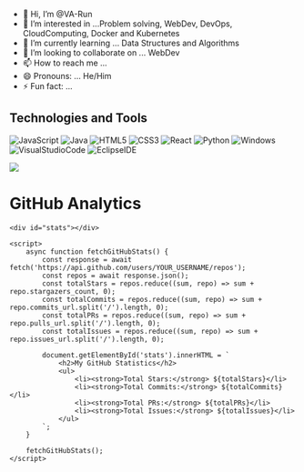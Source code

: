 - 👋 Hi, I’m @VA-Run
- 👀 I’m interested in ...Problem solving, WebDev, DevOps, CloudComputing, Docker and Kubernetes
- 🌱 I’m currently learning ... Data Structures and Algorithms
- 💞️ I’m looking to collaborate on ... WebDev
- 📫 How to reach me ... 
- 😄 Pronouns: ... He/Him
- ⚡ Fun fact: ...

## Technologies and Tools

![JavaScript](https://img.shields.io/badge/Code-JavaScript-informational?style=flat&logo=javascript&logoColor=white&color=2bbc8a)
![Java](https://img.shields.io/badge/Code-Java-informational?style=flat&logo=java&logoColor=white&color=2bbc8a)
![HTML5](https://img.shields.io/badge/Code-HTML5-informational?style=flat&logo=html5&logoColor=white&color=2bbc8a)
![CSS3](https://img.shields.io/badge/Code-CSS3-informational?style=flat&logo=css3&logoColor=white&color=2bbc8a)
![React](https://img.shields.io/badge/Framework-React-informational?style=flat&logo=react&logoColor=white&color=2bbc8a)
![Python](https://img.shields.io/badge/Code-Python-informational?style=flat&logo=python&logoColor=white&color=2bbc8a)
![Windows](https://img.shields.io/badge/OS-Windows-informational?style=flat&logo=windows&logoColor=white&color=2bbc8a)
![VisualStudioCode](https://img.shields.io/badge/Editor-VisualStudioCode-informational?style=flat&logo=visual-studio-code&logoColor=white&color=2bbc8a)
![EclipseIDE](https://img.shields.io/badge/Editor-EclipseIDE-informational?style=flat&logo=eclipse-ide&logoColor=white&color=2bbc8a)

![](https://komarev.com/ghpvc/?username=VA-run&color=green)

<!DOCTYPE html>
<html lang="en">
<head>
    <meta charset="UTF-8">
    <meta name="viewport" content="width=device-width, initial-scale=1.0">
    <title>GitHub Stats</title>
</head>
<body>
    <h1>GitHub Analytics</h1>

    <div id="stats"></div>

    <script>
        async function fetchGitHubStats() {
            const response = await fetch('https://api.github.com/users/YOUR_USERNAME/repos');
            const repos = await response.json();
            const totalStars = repos.reduce((sum, repo) => sum + repo.stargazers_count, 0);
            const totalCommits = repos.reduce((sum, repo) => sum + repo.commits_url.split('/').length, 0);
            const totalPRs = repos.reduce((sum, repo) => sum + repo.pulls_url.split('/').length, 0);
            const totalIssues = repos.reduce((sum, repo) => sum + repo.issues_url.split('/').length, 0);

            document.getElementById('stats').innerHTML = `
                <h2>My GitHub Statistics</h2>
                <ul>
                    <li><strong>Total Stars:</strong> ${totalStars}</li>
                    <li><strong>Total Commits:</strong> ${totalCommits}</li>
                    <li><strong>Total PRs:</strong> ${totalPRs}</li>
                    <li><strong>Total Issues:</strong> ${totalIssues}</li>
                </ul>
            `;
        }

        fetchGitHubStats();
    </script>
</body>
</html>



